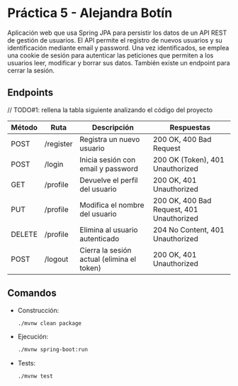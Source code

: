 # Práctica 5 - Alejandra Botín
Aplicación web que usa Spring JPA para persistir los datos de un API REST de gestión de usuarios.
El API permite el registro de nuevos usuarios y su identificación mediante email y password.
Una vez identificados, se emplea una cookie de sesión para autenticar las peticiones que permiten 
a los usuarios leer, modificar y borrar sus datos. También existe un endpoint para cerrar la sesión.  

## Endpoints

// TODO#1: rellena la tabla siguiente analizando el código del proyecto

| Método | Ruta       | Descripción                                 | Respuestas                                  |
|--------|------------|---------------------------------------------|---------------------------------------------|
| POST   | /register  | Registra un nuevo usuario                   | 200 OK, 400 Bad Request                     |
| POST   | /login     | Inicia sesión con email y password          | 200 OK (Token), 401 Unauthorized            |
| GET    | /profile   | Devuelve el perfil del usuario              | 200 OK, 401 Unauthorized                    |
| PUT    | /profile   | Modifica el nombre del usuario              | 200 OK, 400 Bad Request, 401 Unauthorized   |
| DELETE | /profile   | Elimina al usuario autenticado              | 204 No Content, 401 Unauthorized            |
| POST   | /logout    | Cierra la sesión actual (elimina el token)  | 200 OK, 401 Unauthorized                    |

## Comandos 

- Construcción: 
  ```sh
  ./mvnw clean package
  ```

- Ejecución: 
  ```sh
  ./mvnw spring-boot:run
  ```

- Tests:
  ```sh
  ./mvnw test
  ```
